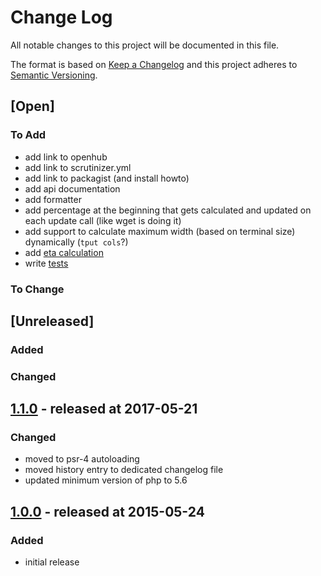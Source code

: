 # Change Log

All notable changes to this project will be documented in this file.

The format is based on [Keep a Changelog](http://keepachangelog.com/)
and this project adheres to [Semantic Versioning](http://semver.org/).

## [Open]

### To Add

* add link to openhub
* add link to scrutinizer.yml
* add link to packagist (and install howto)
* add api documentation
* add formatter
* add percentage at the beginning that gets calculated and updated on each update call (like wget is doing it)
* add support to calculate maximum width (based on terminal size) dynamically (`tput cols`?)
* add [eta calculation](https://github.com/guiguiboy/PHP-CLI-Progress-Bar/issues/4)
* write [tests](https://github.com/guiguiboy/PHP-CLI-Progress-Bar/blob/master/test/ProgressBar/Test/ManagerTest.php)

### To Change

## [Unreleased]

### Added

### Changed

## [1.1.0](https://github.com/bazzline/php_component_cli_progress_bar/tree/1.1.0) - released at 2017-05-21

### Changed

* moved to psr-4 autoloading
* moved history entry to dedicated changelog file
* updated minimum version of php to 5.6

## [1.0.0](https://github.com/bazzline/php_component_cli_progress_bar/tree/1.0.0) - released at 2015-05-24

### Added

* initial release
